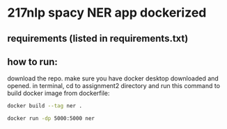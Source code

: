 # 217nlp spacy NER app dockerized

## requirements (listed in requirements.txt)

## how to run:

download the repo. make sure you have docker desktop downloaded and opened. in terminal, cd to assignment2 directory and run this command to build docker image from dockerfile:

```sh
docker build --tag ner .   
```

```sh
docker run -dp 5000:5000 ner
```
